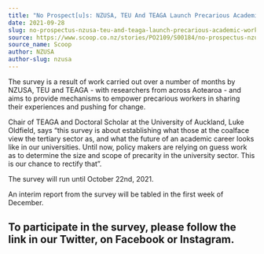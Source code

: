 ```yaml
---
title: "No Prospect[u]s: NZUSA, TEU And TEAGA Launch Precarious Academic Work Survey"
date: 2021-09-28
slug: no-prospectus-nzusa-teu-and-teaga-launch-precarious-academic-work-survey
source: https://www.scoop.co.nz/stories/PO2109/S00184/no-prospectus-nzusa-teu-and-teaga-launch-precarious-academic-work-survey.htm
source_name: Scoop
author: NZUSA
author-slug: nzusa
---
```


<p>The
    survey is a result of work carried out over a number of
    months by NZUSA, TEU and TEAGA - with researchers from
    across Aotearoa - and aims to provide mechanisms to empower
    precarious workers in sharing their experiences and pushing
    for change.</p>

<p>Chair of TEAGA and Doctoral Scholar at the
    University of Auckland, Luke Oldfield, says “this survey
    is about establishing what those at the coalface view the
    tertiary sector as, and what the future of an academic
    career looks like in our universities. Until now, policy
    makers are relying on guess work as to determine the size
    and scope of precarity in the university sector. This is our
    chance to rectify that”.</p>

<p>The survey will run until
    October 22nd, 2021.</p>

<p>An interim report from the survey
    will be tabled in the first week of December.</p>
<h2>To
    participate in the survey, please follow the link in our
    Twitter, on Facebook or
    Instagram.</h2>

